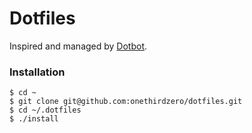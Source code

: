 # Dotfiles

Inspired and managed by [Dotbot](https://github.com/anishathalye/dotbot).

### Installation
```
$ cd ~
$ git clone git@github.com:onethirdzero/dotfiles.git
$ cd ~/.dotfiles
$ ./install
```

